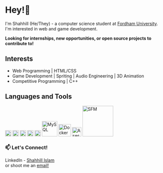 # Hey!👋
I'm Shahhill (He/They) - a computer science student at [Fordham University](https://www.fordham.edu/). I'm interested in web and game development.

**Looking for internships, new opportunities, or open source projects to contribute to!**

## Interests
- Web Programming | HTML/CSS
- Game Development | Spriting | Audio Engineering | 3D Animation
- Competitive Programming | C++


## Languages and Tools
<p float="left">
  <img src="https://github.com/get-icon/geticon/raw/master/icons/visual-studio-code.svg" alt="Visual Studio Code" width="20" />
  <img src="https://github.com/get-icon/geticon/raw/master/icons/c-plusplus.svg" alt="C++" width="20" />  
  <img src="https://github.com/get-icon/geticon/raw/master/icons/javascript.svg" alt="JavaScript" width="20" />
  <img src="https://github.com/get-icon/geticon/raw/master/icons/css-3.svg" alt="CSS3" width="20" />
  <img src="https://github.com/get-icon/geticon/raw/master/icons/html-5.svg" alt="HTML5" width="20" />
  <img src="https://www.mysql.com/common/logos/logo-mysql-170x115.png" alt="MySQL" width="50" />
  <img src="https://github.com/get-icon/geticon/raw/master/icons/docker-icon.svg" alt="Docker" width="40" />
  <img src="https://upload.wikimedia.org/wikipedia/commons/2/24/Logo_Aseprite.png" alt="Asesprite" width="30" />
  <img src="https://www.sourcefilmmaker.com/images/sfm_logo.png" alt="SFM" width="100" />

</p>


### 📫 Let's Connect!
LinkedIn - [Shahhill Islam](https://www.linkedin.com/in/shahslam)
<br> or shoot me an [email!](sislam43092@gmail.com)
